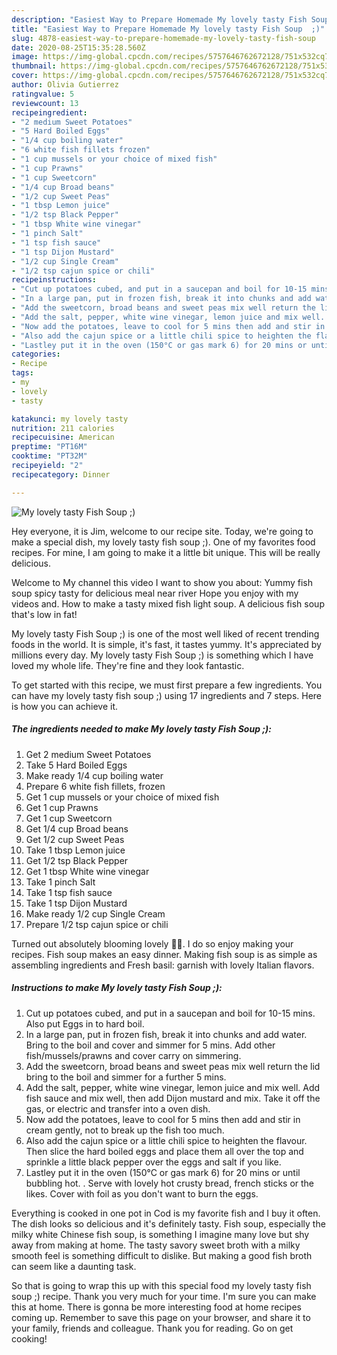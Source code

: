 ```yaml
---
description: "Easiest Way to Prepare Homemade My lovely tasty Fish Soup  ;)"
title: "Easiest Way to Prepare Homemade My lovely tasty Fish Soup  ;)"
slug: 4878-easiest-way-to-prepare-homemade-my-lovely-tasty-fish-soup
date: 2020-08-25T15:35:28.560Z
image: https://img-global.cpcdn.com/recipes/5757646762672128/751x532cq70/my-lovely-tasty-fish-soup-recipe-main-photo.jpg
thumbnail: https://img-global.cpcdn.com/recipes/5757646762672128/751x532cq70/my-lovely-tasty-fish-soup-recipe-main-photo.jpg
cover: https://img-global.cpcdn.com/recipes/5757646762672128/751x532cq70/my-lovely-tasty-fish-soup-recipe-main-photo.jpg
author: Olivia Gutierrez
ratingvalue: 5
reviewcount: 13
recipeingredient:
- "2 medium Sweet Potatoes"
- "5 Hard Boiled Eggs"
- "1/4 cup boiling water"
- "6 white fish fillets frozen"
- "1 cup mussels or your choice of mixed fish"
- "1 cup Prawns"
- "1 cup Sweetcorn"
- "1/4 cup Broad beans"
- "1/2 cup Sweet Peas"
- "1 tbsp Lemon juice"
- "1/2 tsp Black Pepper"
- "1 tbsp White wine vinegar"
- "1 pinch Salt"
- "1 tsp fish sauce"
- "1 tsp Dijon Mustard"
- "1/2 cup Single Cream"
- "1/2 tsp cajun spice or chili"
recipeinstructions:
- "Cut up potatoes cubed, and put in a saucepan and boil for 10-15 mins. Also put Eggs in to hard boil."
- "In a large pan, put in frozen fish, break it into chunks and add water. Bring to the boil and cover and simmer for 5 mins. Add other fish/mussels/prawns and cover carry on simmering."
- "Add the sweetcorn, broad beans and sweet peas mix well return the lid bring to the boil and simmer for a further 5 mins."
- "Add the salt, pepper, white wine vinegar, lemon juice and mix well. Add fish sauce and mix well, then add Dijon mustard and mix. Take it off the gas, or electric and transfer into a oven dish."
- "Now add the potatoes, leave to cool for 5 mins then add and stir in cream gently, not to break up the fish too much."
- "Also add the cajun spice or a little chili spice to heighten the flavour. Then slice the hard boiled eggs and place them all over the top and sprinkle a little black pepper over the eggs and salt if you like."
- "Lastley put it in the oven (150°C or gas mark 6) for 20 mins or until bubbling hot. . Serve with lovely hot crusty bread, french sticks or the likes. Cover with foil as you don&#39;t want to burn the eggs."
categories:
- Recipe
tags:
- my
- lovely
- tasty

katakunci: my lovely tasty 
nutrition: 211 calories
recipecuisine: American
preptime: "PT16M"
cooktime: "PT32M"
recipeyield: "2"
recipecategory: Dinner

---
```



![My lovely tasty Fish Soup  ;)](https://img-global.cpcdn.com/recipes/5757646762672128/751x532cq70/my-lovely-tasty-fish-soup-recipe-main-photo.jpg)

Hey everyone, it is Jim, welcome to our recipe site. Today, we're going to make a special dish, my lovely tasty fish soup  ;). One of my favorites food recipes. For mine, I am going to make it a little bit unique. This will be really delicious.

Welcome to My channel this video I want to show you about: Yummy fish soup spicy tasty for delicious meal near river Hope you enjoy with my videos and. How to make a tasty mixed fish light soup. A delicious fish soup that&#39;s low in fat!

My lovely tasty Fish Soup  ;) is one of the most well liked of recent trending foods in the world. It is simple, it's fast, it tastes yummy. It's appreciated by millions every day. My lovely tasty Fish Soup  ;) is something which I have loved my whole life. They're fine and they look fantastic.


To get started with this recipe, we must first prepare a few ingredients. You can have my lovely tasty fish soup  ;) using 17 ingredients and 7 steps. Here is how you can achieve it.

<!--inarticleads1-->

##### The ingredients needed to make My lovely tasty Fish Soup  ;):

1. Get 2 medium Sweet Potatoes
1. Take 5 Hard Boiled Eggs
1. Make ready 1/4 cup boiling water
1. Prepare 6 white fish fillets, frozen
1. Get 1 cup mussels or your choice of mixed fish
1. Get 1 cup Prawns
1. Get 1 cup Sweetcorn
1. Get 1/4 cup Broad beans
1. Get 1/2 cup Sweet Peas
1. Take 1 tbsp Lemon juice
1. Get 1/2 tsp Black Pepper
1. Get 1 tbsp White wine vinegar
1. Take 1 pinch Salt
1. Take 1 tsp fish sauce
1. Take 1 tsp Dijon Mustard
1. Make ready 1/2 cup Single Cream
1. Prepare 1/2 tsp cajun spice or chili


Turned out absolutely blooming lovely 💝💝. I do so enjoy making your recipes. Fish soup makes an easy dinner. Making fish soup is as simple as assembling ingredients and Fresh basil: garnish with lovely Italian flavors. 

<!--inarticleads2-->

##### Instructions to make My lovely tasty Fish Soup  ;):

1. Cut up potatoes cubed, and put in a saucepan and boil for 10-15 mins. Also put Eggs in to hard boil.
1. In a large pan, put in frozen fish, break it into chunks and add water. Bring to the boil and cover and simmer for 5 mins. Add other fish/mussels/prawns and cover carry on simmering.
1. Add the sweetcorn, broad beans and sweet peas mix well return the lid bring to the boil and simmer for a further 5 mins.
1. Add the salt, pepper, white wine vinegar, lemon juice and mix well. Add fish sauce and mix well, then add Dijon mustard and mix. Take it off the gas, or electric and transfer into a oven dish.
1. Now add the potatoes, leave to cool for 5 mins then add and stir in cream gently, not to break up the fish too much.
1. Also add the cajun spice or a little chili spice to heighten the flavour. Then slice the hard boiled eggs and place them all over the top and sprinkle a little black pepper over the eggs and salt if you like.
1. Lastley put it in the oven (150°C or gas mark 6) for 20 mins or until bubbling hot. . Serve with lovely hot crusty bread, french sticks or the likes. Cover with foil as you don&#39;t want to burn the eggs.


Everything is cooked in one pot in Cod is my favorite fish and I buy it often. The dish looks so delicious and it&#39;s definitely tasty. Fish soup, especially the milky white Chinese fish soup, is something I imagine many love but shy away from making at home. The tasty savory sweet broth with a milky smooth feel is something difficult to dislike. But making a good fish broth can seem like a daunting task. 

So that is going to wrap this up with this special food my lovely tasty fish soup  ;) recipe. Thank you very much for your time. I'm sure you can make this at home. There is gonna be more interesting food at home recipes coming up. Remember to save this page on your browser, and share it to your family, friends and colleague. Thank you for reading. Go on get cooking!
